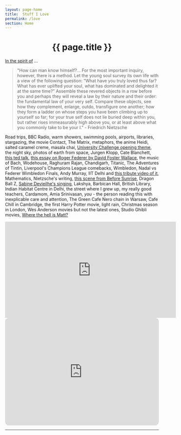 ```yaml
---
layout: page-home
title:  Stuff I Love
permalink: /love
section: Home
---
```


<CENTER><h1 class="emphnext">{{ page.title }}</h1></CENTER>

[In the spirit of](https://www.youtube.com/watch?v=yBUOhFs7t2s) ...

 > "How can man know himself?... For the most important inquiry, however, there is a method. Let the young soul survey its own life with a view of the following question: “What have you truly loved thus far? What has ever uplifted your soul, what has dominated and delighted it at the same time?” Assemble these revered objects in a row before you and perhaps they will reveal a law by their nature and their order: the fundamental law of your very self. Compare these objects, see how they complement, enlarge, outdo, transfigure one another; how they form a ladder on whose steps you have been climbing up to yourself so far; for your true self does not lie buried deep within you, but rather rises immeasurably high above you, or at least above what you commonly take to be your I."  - Friedrich Nietzsche


Road trips, BBC Radio, warm showers, swimming pools, airports, libraries, stargazing, the movie Contact, The Matrix, metaphors, the anime Heidi, salted caramel creme, masala chai, [University Challenge opening theme](https://www.youtube.com/watch?v=jrbpLRNDjOs&list=PLdIS7dENF-nXEe19T8RwR9FF-b-r1Lp6i&index=28), 
 the night sky, photos of earth from space, Jurgen Klopp, Cate Blanchett, [this ted talk](https://www.youtube.com/watch?v=dE1DuBesGYM), [this essay on Roger Federer by David Foster Wallace](https://www.nytimes.com/2006/08/20/sports/playmagazine/20federer.html?pagewanted=all), the music of Bach, Wodehouse, Raghuram Rajan, Chandigarh, Titanic, The Adventures of Tintin, Liverpool's Champions League comebacks, Wimbledon, Nadal vs Federer  Wimbledon Finals, Andy Murray,  IIT Delhi and [this tribute video of it](https://www.youtube.com/watch?v=pdcy4fbLwuc&list=PLdIS7dENF-nWYmcIjtKQjCvqthfjse1iw&index=4), Mathematics, Nietzsche's writing, [this scene from Before Sunrise](https://twitter.com/piyushahuja_in/status/1648127284757364739), Dragon Ball Z, [Sabine Devieilhe's singing](https://www.youtube.com/watch?v=1ymk_TYlnf4), Lakshya, Barbican Hall, British Library, Indian Habitat Centre in Delhi,  the street where I grew up, my really good teachers,  Cardamom, Amia Srinivasan, *you* - the person reading this with inexplicable care and attention, The Green Cafe Nero chain in Warsaw, Cafe Chill in Cambridge, the first Harry Potter movie, light rain, Christmas season in London, Wes Anderson movies but not the latest ones, Studio Ghibli movies, [Where the hell is Matt?](https://www.youtube.com/watch?v=zlfKdbWwruY)


<iframe width="560" height="315" src="https://www.youtube.com/embed/S7Jw3IDwzro" title="YouTube video player" frameborder="0" allow="accelerometer; autoplay; clipboard-write; encrypted-media; gyroscope; picture-in-picture; web-share" allowfullscreen></iframe>

<iframe style="border-radius:12px" src="https://open.spotify.com/embed/playlist/4j7hpnvq5w8PMpnK0f2MJt?utm_source=generator" width="100%" height="352" frameBorder="0" allowfullscreen="" allow="autoplay; clipboard-write; encrypted-media; fullscreen; picture-in-picture" loading="lazy"></iframe>


---


